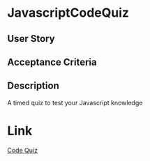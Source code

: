 # JavascriptCodeQuiz

## User Story

## Acceptance Criteria

## Description
A timed quiz to test your Javascript knowledge






# Link
[Code Quiz](https://mysonh.github.io/JavascriptCodeQuiz/)
